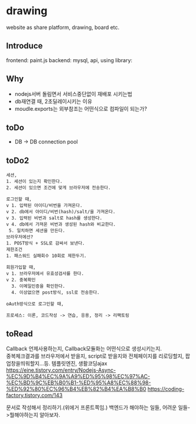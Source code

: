 # drawing
website as share platform, drawing, board etc.

## Introduce
frontend: paint.js
backend: mysql, api, 
using library: 

## Why
- nodejs서버 돌림면서 서비스중단없이 재배포 시키는법
- db재연결 때, 2초딜레이시키는 이유
- moudle.exports는 외부참조는 어떤식으로 컴파일이 되는가?


## toDo
- DB -> DB connection pool

## toDo2
    세션,
    1. 세션이 있는지 확인한다.
    2. 세션이 있으면 조건에 맞게 브라우저에 전송한다.

    로그인할 때,
    v 1. 입력된 아이디/비번을 가져온다.
    v 2. db에서 아이디/비번(hash)/salt/을 가져온다.
    v 3. 입력된 비번과 salt로 hash를 생성한다.
    v 4. db에서 가져온 비번과 생성된 hash와 비교한다.
     5. 일치하면 세션을 만든다.
    브라우저에선?
    1. POST방식 + SSL로 감싸서 보낸다.
    제한조건
    1. 패스워드 실패회수 10회로 제한두기.

    회원가입할 때,
    v 1. 브라우저에서 유효성검사를 한다.
    v 2. 중복확인
      3. 이메일인증을 확인한다.
      4. 이상없으면 post방식, ssl로 전송한다.

    oAuth방식으로 로그인할 때,

    프로세스: 이론, 코드작성 -> 연습, 응용, 정리 -> 리팩토링

## toRead
Callback 언제사용하는지, Callback모듈화는 어떤식으로 생성시키는지.  
중복체크결과를 브라우저에서 받을지, script로 받을지와 전체페이지를 리로딩할지, 팝업창을띄워할지...등.
템플릿엔진, 생활코딩ajax
https://eine.tistory.com/entry/Nodejs-Async-%EC%9D%B4%EC%9A%A9%ED%95%98%EC%97%AC-%EC%BD%9C%EB%B0%B1-%ED%95%A8%EC%88%98-%ED%92%80%EC%96%B4%EB%82%B4%EA%B8%B0
https://coding-factory.tistory.com/143

문서로 작성해서 정리하기.(위에거 프론트쪽임.)
백엔드가 해야하는 일들, 어려운 일들->뭘해야하는지 알아보자.




